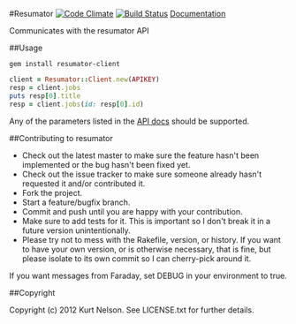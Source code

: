 #Resumator
[![Code Climate](https://codeclimate.com/badge.png)](https://codeclimate.com/github/kurtisnelson/resumator) [![Build Status](https://secure.travis-ci.org/kurtisnelson/resumator.png?branch=master)](http://travis-ci.org/kurtisnelson/resumator)
[Documentation](http://rubydoc.info/gems/resumator-client/)

Communicates with the resumator API

##Usage

  `gem install resumator-client`

  ```ruby
  client = Resumator::Client.new(APIKEY)
  resp = client.jobs
  puts resp[0].title
  resp = client.jobs(id: resp[0].id)
  ```

Any of the parameters listed in the [API docs](http://www.resumatorapi.com/v1/) should be supported.

##Contributing to resumator
 
* Check out the latest master to make sure the feature hasn't been implemented or the bug hasn't been fixed yet.
* Check out the issue tracker to make sure someone already hasn't requested it and/or contributed it.
* Fork the project.
* Start a feature/bugfix branch.
* Commit and push until you are happy with your contribution.
* Make sure to add tests for it. This is important so I don't break it in a future version unintentionally.
* Please try not to mess with the Rakefile, version, or history. If you want to have your own version, or is otherwise necessary, that is fine, but please isolate to its own commit so I can cherry-pick around it.

If you want messages from Faraday, set DEBUG in your environment to true.

##Copyright

Copyright (c) 2012 Kurt Nelson. See LICENSE.txt for
further details.

